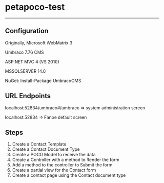 # petapoco-test

------

Configuration
-------------

Originally, Microsoft WebMatrix 3

Umbraco 7.76 CMS
<p>ASP.NET MVC 4 (VS 2010)
<p>MSSQLSERVER 14.0

NuGet: Install-Package UmbracoCMS
<p>
  
URL Endpoints
-------------

<p>localhost:52834/umbraco#/umbraco  => system administration screen
<p>
localhost:52834 => Fanoe default screen
<p>
  
Steps 
-----

1. Create a Contact Template
2. Create a Contact Document Type
3. Create a POCO Model to receive the data
4. Create a Controller with a method to Render the form
5. Add a method to the controller to Submit the form
6. Create a partial view for the Contact form
7. Create a contact page using the Contact document type

